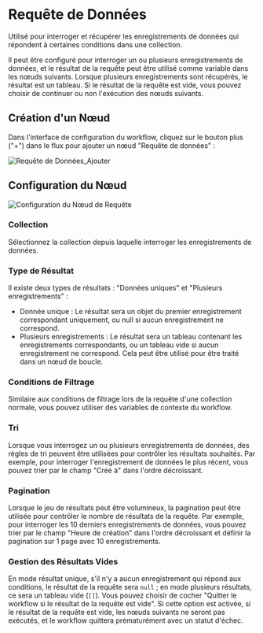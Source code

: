 # Requête de Données

Utilisé pour interroger et récupérer les enregistrements de données qui répondent à certaines conditions dans une collection.

Il peut être configuré pour interroger un ou plusieurs enregistrements de données, et le résultat de la requête peut être utilisé comme variable dans les nœuds suivants. Lorsque plusieurs enregistrements sont récupérés, le résultat est un tableau. Si le résultat de la requête est vide, vous pouvez choisir de continuer ou non l'exécution des nœuds suivants.

## Création d'un Nœud

Dans l'interface de configuration du workflow, cliquez sur le bouton plus ("+") dans le flux pour ajouter un nœud "Requête de données" :

![Requête de Données_Ajouter](https://static-docs.nocobase.com/c1ef2b851b437806faf7a39c6ab9d33a.png)

## Configuration du Nœud

![Configuration du Nœud de Requête](https://static-docs.nocobase.com/20240520131324.png)

### Collection

Sélectionnez la collection depuis laquelle interroger les enregistrements de données.

### Type de Résultat

Il existe deux types de résultats : "Données uniques" et "Plusieurs enregistrements" :

- Donnée unique : Le résultat sera un objet du premier enregistrement correspondant uniquement, ou null si aucun enregistrement ne correspond.
- Plusieurs enregistrements : Le résultat sera un tableau contenant les enregistrements correspondants, ou un tableau vide si aucun enregistrement ne correspond. Cela peut être utilisé pour être traité dans un nœud de boucle.

### Conditions de Filtrage

Similaire aux conditions de filtrage lors de la requête d'une collection normale, vous pouvez utiliser des variables de contexte du workflow.

### Tri

Lorsque vous interrogez un ou plusieurs enregistrements de données, des règles de tri peuvent être utilisées pour contrôler les résultats souhaités. Par exemple, pour interroger l'enregistrement de données le plus récent, vous pouvez trier par le champ "Créé à" dans l'ordre décroissant.

### Pagination

Lorsque le jeu de résultats peut être volumineux, la pagination peut être utilisée pour contrôler le nombre de résultats de la requête. Par exemple, pour interroger les 10 derniers enregistrements de données, vous pouvez trier par le champ "Heure de création" dans l'ordre décroissant et définir la pagination sur 1 page avec 10 enregistrements.

### Gestion des Résultats Vides

En mode résultat unique, s'il n'y a aucun enregistrement qui répond aux conditions, le résultat de la requête sera `null` ; en mode plusieurs résultats, ce sera un tableau vide (`[]`). Vous pouvez choisir de cocher "Quitter le workflow si le résultat de la requête est vide". Si cette option est activée, si le résultat de la requête est vide, les nœuds suivants ne seront pas exécutés, et le workflow quittera prématurément avec un statut d'échec.

